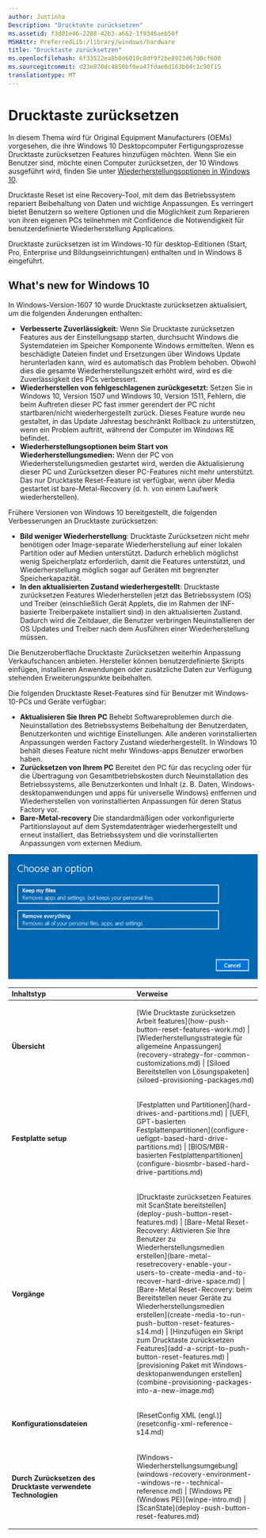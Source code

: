 ```yaml
---
author: Justinha
Description: "Drucktaste zurücksetzen"
ms.assetid: f3d01e46-2288-42b3-a662-1f9346aeb50f
MSHAttr: PreferredLib:/library/windows/hardware
title: "Drucktaste zurücksetzen"
ms.openlocfilehash: 6f33522ea8b0d6010c8df9f2be8923d67d0cf600
ms.sourcegitcommit: d33e870dc4850bf0ea47fdae0d163b04c1c90f15
translationtype: MT
---
```

# <a name="push-button-reset"></a>Drucktaste zurücksetzen

In diesem Thema wird für Original Equipment Manufacturers (OEMs) vorgesehen, die ihre Windows 10 Desktopcomputer Fertigungsprozesse Drucktaste zurücksetzen Features hinzufügen möchten. Wenn Sie ein Benutzer sind, möchte einen Computer zurücksetzen, der 10 Windows ausgeführt wird, finden Sie unter [Wiederherstellungsoptionen in Windows 10](http://windows.microsoft.com/en-us/windows-10/windows-10-recovery-options).

Drucktaste Reset ist eine Recovery-Tool, mit dem das Betriebssystem repariert Beibehaltung von Daten und wichtige Anpassungen. Es verringert bietet Benutzern so weitere Optionen und die Möglichkeit zum Reparieren von ihren eigenen PCs teilnehmen mit Confidence die Notwendigkeit für benutzerdefinierte Wiederherstellung Applications.

Drucktaste zurücksetzen ist im Windows-10 für desktop-Editionen (Start, Pro, Enterprise und Bildungseinrichtungen) enthalten und in Windows 8 eingeführt.

## <a name="whats-new-for-windows-10"></a>What's new for Windows 10

In Windows-Version-1607 10 wurde Drucktaste zurücksetzen aktualisiert, um die folgenden Änderungen enthalten:

-   **Verbesserte Zuverlässigkeit:** Wenn Sie Drucktaste zurücksetzen Features aus der Einstellungsapp starten, durchsucht Windows die Systemdateien im Speicher Komponente Windows ermittelten. Wenn es beschädigte Dateien findet und Ersetzungen über Windows Update herunterladen kann, wird es automatisch das Problem behoben. Obwohl dies die gesamte Wiederherstellungszeit erhöht wird, wird es die Zuverlässigkeit des PCs verbessert.
-   **Wiederherstellen von fehlgeschlagenen zurückgesetzt:** Setzen Sie in Windows 10, Version 1507 und Windows 10, Version 1511, Fehlern, die beim Auftreten dieser PC fast immer gerendert der PC nicht startbaren/nicht wiederhergestellt zurück. Dieses Feature wurde neu gestaltet, in das Update Jahrestag beschränkt Rollback zu unterstützen, wenn ein Problem auftritt, während der Computer im Windows RE befindet.
-   **Wiederherstellungsoptionen beim Start von Wiederherstellungsmedien:** Wenn der PC von Wiederherstellungsmedien gestartet wird, werden die Aktualisierung dieser PC und Zurücksetzen dieser PC-Features nicht mehr unterstützt. Das nur Drucktaste Reset-Feature ist verfügbar, wenn über Media gestartet ist bare-Metal-Recovery (d. h. von einem Laufwerk wiederherstellen).

Frühere Versionen von Windows 10 bereitgestellt, die folgenden Verbesserungen an Drucktaste zurücksetzen:

-   **Bild weniger Wiederherstellung**: Drucktaste Zurücksetzen nicht mehr benötigen oder Image-separate Wiederherstellung auf einer lokalen Partition oder auf Medien unterstützt. Dadurch erheblich möglichst wenig Speicherplatz erforderlich, damit die Features unterstützt, und Wiederherstellung möglich sogar auf Geräten mit begrenzter Speicherkapazität.
-   **In den aktualisierten Zustand wiederhergestellt**: Drucktaste zurücksetzen Features Wiederherstellen jetzt das Betriebssystem (OS) und Treiber (einschließlich Gerät Applets, die im Rahmen der INF-basierte Treiberpakete installiert sind) in den aktualisierten Zustand. Dadurch wird die Zeitdauer, die Benutzer verbringen Neuinstallieren der OS Updates und Treiber nach dem Ausführen einer Wiederherstellung müssen.

Die Benutzeroberfläche Drucktaste Zurücksetzen weiterhin Anpassung Verkaufschancen anbieten. Hersteller können benutzerdefinierte Skripts einfügen, installieren Anwendungen oder zusätzliche Daten zur Verfügung stehenden Erweiterungspunkte beibehalten.

Die folgenden Drucktaste Reset-Features sind für Benutzer mit Windows-10-PCs und Geräte verfügbar:

-   **Aktualisieren Sie Ihren PC** Behebt Softwareproblemen durch die Neuinstallation des Betriebssystems Beibehaltung der Benutzerdaten, Benutzerkonten und wichtige Einstellungen. Alle anderen vorinstallierten Anpassungen werden Factory Zustand wiederhergestellt. In Windows 10 behält dieses Feature nicht mehr Windows-apps Benutzer erworben haben.
-   **Zurücksetzen von Ihrem PC** Bereitet den PC für das recycling oder für die Übertragung von Gesamtbetriebskosten durch Neuinstallation des Betriebssystems, alle Benutzerkonten und Inhalt (z. B. Daten, Windows-desktopanwendungen und apps für universelle Windows) entfernen und Wiederherstellen von vorinstallierten Anpassungen für deren Status Factory vor.
-   **Bare-Metal-recovery** Die standardmäßigen oder vorkonfigurierte Partitionslayout auf dem Systemdatenträger wiederhergestellt und erneut installiert, das Betriebssystem und die vorinstallierten Anpassungen vom externen Medium.

![Screenshot zeigt Optionen: Meine Dateien beibehalten werden sollen, oder Alles entfernen](images/dep-winre-pbr.png)

<table>
<colgroup>
<col width="50%" />
<col width="50%" />
</colgroup>
<thead>
<tr class="header">
<th align="left">Inhaltstyp</th>
<th align="left">Verweise</th>
</tr>
</thead>
<tbody>
<tr class="odd">
<td align="left"><p><strong>Übersicht</strong></p></td>
<td align="left"><p>[Wie Drucktaste zurücksetzen Arbeit features](how-push-button-reset-features-work.md) | [Wiederherstellungsstrategie für allgemeine Anpassungen](recovery-strategy-for-common-customizations.md) | [Siloed Bereitstellen von Lösungspaketen](siloed-provisioning-packages.md) </p></td>
</tr>
<tr class="even">
<td align="left"><p><strong>Festplatte setup</strong></p></td>
<td align="left"><p>[Festplatten und Partitionen](hard-drives-and-partitions.md) | [UEFI, GPT-basierten Festplattenpartitionen](configure-uefigpt-based-hard-drive-partitions.md) | [BIOS/MBR-basierten Festplattenpartitionen](configure-biosmbr-based-hard-drive-partitions.md)</p></td>
</tr>
<tr class="odd">
<td align="left"><p><strong>Vorgänge</strong></p></td>
<td align="left"><p>[Drucktaste zurücksetzen Features mit ScanState bereitstellen](deploy-push-button-reset-features.md) | [Bare-Metal Reset-Recovery: Aktivieren Sie Ihre Benutzer zu Wiederherstellungsmedien erstellen](bare-metal-resetrecovery-enable-your-users-to-create-media-and-to-recover-hard-drive-space.md) | [Bare-Metal Reset-Recovery: beim Bereitstellen neuer Geräte zu Wiederherstellungsmedien erstellen](create-media-to-run-push-button-reset-features-s14.md) | [Hinzufügen ein Skript zum Drucktaste zurücksetzen Features](add-a-script-to-push-button-reset-features.md) | [provisioning Paket mit Windows-desktopanwendungen erstellen](combine-provisioning-packages-into-a-new-image.md) </p></td>
</tr>
<tr class="even">
<td align="left"><p><strong>Konfigurationsdateien</strong></p></td>
<td align="left"><p>[ResetConfig XML (engl.)](resetconfig-xml-reference-s14.md)</p></td>
</tr>
<tr class="odd">
<td align="left"><p><strong>Durch Zurücksetzen des Drucktaste verwendete Technologien</strong></p></td>
<td align="left"><p>[Windows-Wiederherstellungsumgebung](windows-recovery-environment--windows-re--technical-reference.md) | [Windows PE (Windows PE)](winpe-intro.md) | [ScanState](deploy-push-button-reset-features.md)</p></td>
</tr>
</tbody>
</table>

 

 

 





